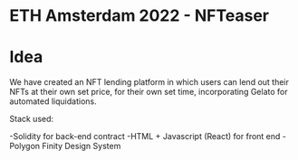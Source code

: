 # ETH Amsterdam 2022 - NFTeaser

# Idea

We have created an NFT lending platform in which users can lend out their NFTs at their own set price, for their own set time, incorporating Gelato for automated liquidations.

Stack used: 

-Solidity for back-end contract
-HTML + Javascript (React) for front end 
-Polygon Finity Design System
